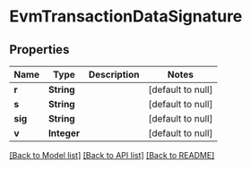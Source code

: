 # EvmTransactionDataSignature

## Properties

| Name    | Type        | Description | Notes             |
| ------- | ----------- | ----------- | ----------------- |
| **r**   | **String**  |             | [default to null] |
| **s**   | **String**  |             | [default to null] |
| **sig** | **String**  |             | [default to null] |
| **v**   | **Integer** |             | [default to null] |

[[Back to Model list]](../README.md#documentation-for-models) [[Back to API list]](../README.md#documentation-for-api-endpoints) [[Back to README]](../README.md)

